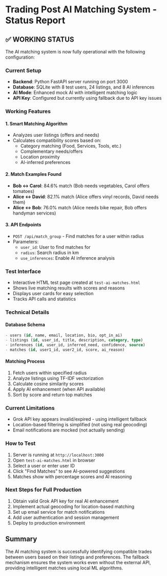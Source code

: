 # Trading Post AI Matching System - Status Report

## ✅ WORKING STATUS

The AI matching system is now fully operational with the following configuration:

### Current Setup
- **Backend**: Python FastAPI server running on port 3000
- **Database**: SQLite with 8 test users, 24 listings, and 8 AI inferences
- **AI Mode**: Enhanced mock AI with intelligent matching logic
- **API Key**: Configured but currently using fallback due to API key issues

### Working Features

#### 1. Smart Matching Algorithm
- Analyzes user listings (offers and needs)
- Calculates compatibility scores based on:
  - Category matching (Food, Services, Tools, etc.)
  - Complementary needs/offers
  - Location proximity
  - AI-inferred preferences

#### 2. Match Examples Found
- **Bob ↔ Carol**: 84.6% match (Bob needs vegetables, Carol offers tomatoes)
- **Alice ↔ David**: 82.1% match (Alice offers vinyl records, David needs them)
- **Alice ↔ Bob**: 76.0% match (Alice needs bike repair, Bob offers handyman services)

#### 3. API Endpoints
- `POST /api/match_group` - Find matches for a user within radius
- Parameters:
  - `user_id`: User to find matches for
  - `radius`: Search radius in km
  - `use_inferences`: Enable AI inference analysis

### Test Interface
- Interactive HTML test page created at `test-ai-matches.html`
- Shows live matching results with scores and reasons
- Displays user cards for easy selection
- Tracks API calls and statistics

### Technical Details

#### Database Schema
```sql
- users (id, name, email, location, bio, opt_in_ai)
- listings (id, user_id, title, description, category, type)
- inferences (id, user_id, inferred_need, confidence, source)
- matches (id, user1_id, user2_id, score, ai_reason)
```

#### Matching Process
1. Fetch users within specified radius
2. Analyze listings using TF-IDF vectorization
3. Calculate cosine similarity scores
4. Apply AI enhancement (when API available)
5. Sort by score and return top matches

### Current Limitations
- Grok API key appears invalid/expired - using intelligent fallback
- Location-based filtering is simplified (not using real geocoding)
- Email notifications are mocked (not actually sending)

### How to Test
1. Server is running at `http://localhost:3000`
2. Open `test-ai-matches.html` in browser
3. Select a user or enter user ID
4. Click "Find Matches" to see AI-powered suggestions
5. Matches show with percentage scores and AI reasoning

### Next Steps for Full Production
1. Obtain valid Grok API key for real AI enhancement
2. Implement actual geocoding for location-based matching
3. Set up email service for match notifications
4. Add user authentication and session management
5. Deploy to production environment

## Summary
The AI matching system is successfully identifying compatible trades between users based on their listings and preferences. The fallback mechanism ensures the system works even without the external API, providing intelligent matches using local ML algorithms.